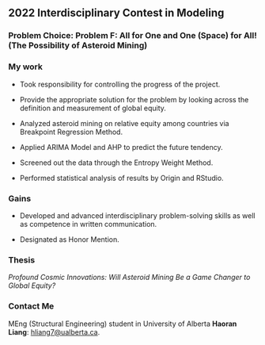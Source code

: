 ## 2022 Interdisciplinary Contest in Modeling

### Problem Choice: Problem F: All for One and One (Space) for All! (The Possibility of Asteroid Mining)

### My work

* Took responsibility for controlling the progress of the project.

* Provide the appropriate solution for the problem by looking across the definition and measurement of global equity.

* Analyzed asteroid mining on relative equity among countries via Breakpoint Regression Method.

* Applied ARIMA Model and AHP to predict the future tendency.

* Screened out the data through the Entropy Weight Method.

* Performed statistical analysis of results by Origin and RStudio.

### Gains

* Developed and advanced interdisciplinary problem-solving skills as well as competence in written communication.

* Designated as Honor Mention.

### Thesis

*Profound Cosmic Innovations: Will Asteroid Mining Be a Game Changer to Global Equity?*

### Contact Me

MEng (Structural Engineering) student in University of Alberta **Haoran Liang**: hliang7@ualberta.ca.
